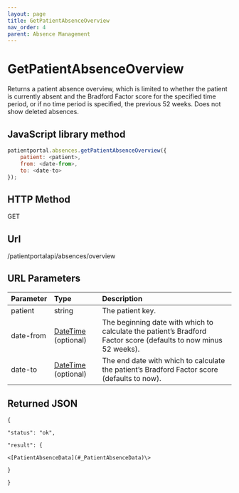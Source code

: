 ```yaml
---
layout: page
title: GetPatientAbsenceOverview
nav_order: 4
parent: Absence Management
---
```


# GetPatientAbsenceOverview

Returns a patient absence overview, which is limited to whether the patient is currently absent and the Bradford Factor score for the specified time period, or if no time period is specified, the previous 52 weeks. Does not show deleted absences.

## JavaScript library method

```javascript
patientportal.absences.getPatientAbsenceOverview({
    patient: <patient>,
    from: <date-from>,
    to: <date-to>
});
```

## HTTP Method

GET

## ****Url****

/patientportalapi/absences/overview

## URL Parameters

| Parameter | Type   | Description                                                 |
|:----------|:-------|:------------------------------------------------------------|
| patient | string | The patient key. |
| date-from | [DateTime](#_DateTime) (optional) | The beginning date with which to calculate the patient’s Bradford Factor score (defaults to now minus 52 weeks). |
| date-to | [DateTime](#_DateTime) (optional) | The end date with which to calculate the patient’s Bradford Factor score (defaults to now). |

## Returned JSON

```
{

"status": "ok",

"result": {

<[PatientAbsenceData](#_PatientAbsenceData)\>

}

}
```

